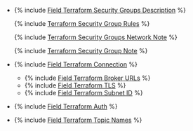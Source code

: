 
* {% include [Field Terraform Security Groups Description](../../fields/kafka/terraform/sg-description.md) %}

   {% include [Terraform Security Group Rules](../../fields/kafka/terraform/sg-on-premise-rules.md) %}

   {% include [Terraform Security Groups Network Note](../../fields/kafka/terraform/sg-on-premise-network.md) %}

   {% include [Terraform Security Group Note](../../fields/kafka/terraform/sg-note.md) %}


* {% include [Field Terraform Connection](../../fields/kafka/terraform/connection-on-premise.md) %}

   * {% include [Field Terraform Broker URLs](../../fields/kafka/terraform/connection-on-premise-broker.md) %}
   * {% include [Field Terraform TLS](../../fields/kafka/terraform/connection-on-premise-tls.md) %}
   * {% include [Field Terraform Subnet ID](../../fields/kafka/terraform/connection-on-premise-subnet.md) %}

* {% include [Field Terraform Auth](../../fields/kafka/terraform/auth.md) %}

* {% include [Field Terraform Topic Names](../../fields/kafka/terraform/topic-names.md) %}
